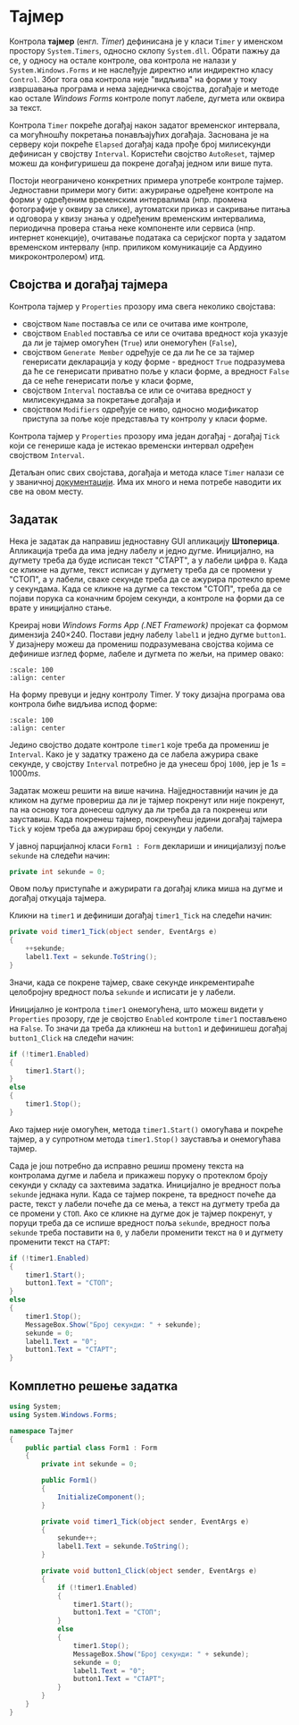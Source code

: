 # Тајмер

Контрола **тајмер** (енгл. *Timer*) дефинисана је у класи `Timer` у именском
простору `System.Timers`, односно склопу `System.dll`. Обрати пажњу да се, у
односу на остале контроле, ова контрола не налази у `System.Windows.Forms` и не
наслеђује директно или индиректно класу `Control`. Због тога ова контрола није
"видљива" на форми у току извршавања програма и нема заједничка својства,
догађаје и методе као остале *Windows Forms* контроле попут лабеле, дугмета или
оквира за текст.

Контрола `Timer` покреће догађај након задатог временског интервала, са
могућношћу покретања понављајућих догађаја. Заснована је на серверу који
покреће `Elapsed` догађај када прође број милисекунди дефинисан у својству
`Interval`. Користећи својство `AutoReset`, тајмер можеш да конфигуришеш да
покрене догађај једном или више пута.

Постоји неограничено конкретних примера употребе контроле тајмер. Једноставни
примери могу бити: ажурирање одређене контроле на форми у одређеним временским
интервалима (нпр. промена фотографије у оквиру за слике), аутоматски приказ и
сакривање питања и одговора у квизу знања у одређеним временским интервалима,
периодична провера стања неке компоненте или сервиса (нпр. интернет конекције),
очитавање података са серијског порта у задатом временском интервалу (нпр.
приликом комуникације са Ардуино микроконтролером) итд.

## Својства и догађај тајмера

Контрола тајмер у `Properties` прозору има свега неколико својстава:

* својством `Name` поставља се или се очитава име контроле,
* својством `Enabled` поставља се или се очитава вредност која указује да ли
је тајмер омогућен (`True`) или онемогућен (`False`),
* својством `Generate Member` одређује се да ли ће се за тајмер генерисати
декларација у коду форме - вредност `True` подразумева да ће се генерисати
приватно поље у класи форме, а вредност `False` да се неће генерисати поље у
класи форме,
* својством `Interval` поставља се или се очитава вредност у милисекундама за
покретање догађаја и
* својством `Modifiers` одређује се ниво, односно модификатор приступа за поље
које представља ту контролу у класи форме.

Контрола тајмер у `Properties` прозору има један догађај - догађај `Tick` који
се генерише када је истекао временски интервал одређен својством `Interval`.

Детаљан опис свих својстава, догађаја и метода класе `Timer` налази се у
званичној [документацији](https://learn.microsoft.com/en-us/dotnet/api/system.timers.timer?view=netframework-4.8).
Има их много и нема потребе наводити их све на овом месту.

## Задатак

Нека је задатак да направиш једноставну GUI апликацију **Штоперица**.
Апликација треба да има једну лабелу и једно дугме. Иницијално, на дугмету
треба да буде исписан текст "СТАРТ", а у лабели цифра `0`. Када се кликне на
дугме, текст исписан у дугмету треба да се промени у "СТОП", а у лабели, сваке
секунде треба да се ажурира протекло време у секундама. Када се кликне на
дугме са текстом "СТОП", треба да се појави порука са коначним бројем секунди,
а контроле на форми да се врате у иницијално стање.

Креирај нови *Windows Forms App (.NET Framework)* пројекат са формом димензија
240×240. Постави једну лабелу `label1` и једно дугме `button1`. У дизајнеру
можеш да промениш подразумевана својства којима се дефинише изглед форме,
лабеле и дугмета по жељи, на пример овако:

```{image} images/timer-01.png
:scale: 100
:align: center
```

На форму превуци и једну контролу Timer. У току дизајна програма ова контрола
биће видљива испод форме:

```{image} images/timer-02.png
:scale: 100
:align: center
```
Једино својство додате контроле `timer1` које треба да промениш је `Interval`.
Како је у задатку тражено да се лабела ажурира сваке секунде, у својству
`Interval` потребно је да унесеш број `1000`, јер је $1s=1000ms$.

Задатак можеш решити на више начина. Најједноставнији начин је да кликом на
дугме провериш да ли је тајмер покренут или није покренут, па на основу тога
донесеш одлуку да ли треба да га покренеш или зауставиш. Када покренеш тајмер,
покренућеш једини догађај тајмера `Tick` у којем треба да ажурираш број
секунди у лабели.

У јавној парцијалној класи `Form1 : Form` деклариши и иницијализуј поље
`sekunde` на следећи начин:

```cs
private int sekunde = 0;
```

Овом пољу приступаће и ажурирати га догађај клика миша на дугме и догађај
откуцаја тајмера.

Кликни на `timer1` и дефиниши догађај `timer1_Tick` на следећи начин:

```cs
private void timer1_Tick(object sender, EventArgs e)
{
    ++sekunde;
    label1.Text = sekunde.ToString();
}
```

Значи, када се покрене тајмер, сваке секунде инкрементираће целобројну вредност
поља `sekunde` и исписати је у лабели.

Иницијално је контрола `timer1` онемогућена, што можеш видети у `Properties`
прозору, где је својство `Enabled` контроле `timer1` постављено на `False`.
То значи да треба да кликнеш на `button1` и дефинишеш догађај `button1_Click` на
следећи начин:

```cs
if (!timer1.Enabled)
{
    timer1.Start();
}
else
{
    timer1.Stop();
}
```

Ако тајмер није омогућен, метода `timer1.Start()` омогућава и покреће тајмер, а
у супротном метода `timer1.Stop()` зауставља и онемогућава тајмер.

Сада је још потребно да исправно решиш промену текста на контролама дугме и
лабела и прикажеш поруку о протеклом броју секунди у складу са захтевима
задатка. Иницијално је вредност поља `sekunde` једнака нули. Када се тајмер
покрене, та вредност почеће да расте, текст у лабели почеће да се мења, а текст
на дугмету треба да се промени у `СТОП`. Ако се кликне на дугме док је тајмер
покренут, у поруци треба да се испише вредност поља `sekunde`, вредност поља
`sekunde` треба поставити на `0`, у лабели променити текст на `0` и дугмету
променити текст на `СТАРТ`:

```cs
if (!timer1.Enabled)
{
    timer1.Start();
    button1.Text = "СТОП";
}
else
{
    timer1.Stop();
    MessageBox.Show("Број секунди: " + sekunde);
    sekunde = 0;
    label1.Text = "0";
    button1.Text = "СТАРТ";
}
```

## Комплетно решење задатка

```cs
using System;
using System.Windows.Forms;

namespace Tajmer
{
    public partial class Form1 : Form
    {
        private int sekunde = 0;

        public Form1()
        {
            InitializeComponent();
        }

        private void timer1_Tick(object sender, EventArgs e)
        {
            sekunde++;
            label1.Text = sekunde.ToString();
        }

        private void button1_Click(object sender, EventArgs e)
        {
            if (!timer1.Enabled)
            {
                timer1.Start();
                button1.Text = "СТОП";
            }
            else
            {
                timer1.Stop();
                MessageBox.Show("Број секунди: " + sekunde);
                sekunde = 0;
                label1.Text = "0";
                button1.Text = "СТАРТ";
            }    
        }
    }
}
```
